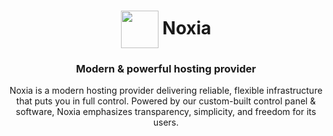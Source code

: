 <h1 align="center">
  <img src="https://noxia.cloud/assets/logo.png" width="60" valign="middle">
  Noxia
</h1>

<h3 align="center">Modern & powerful hosting provider</h3>
<p align="center">
Noxia is a modern hosting provider delivering reliable, flexible infrastructure that puts you in full control. Powered by our custom-built control panel & software, Noxia emphasizes transparency, simplicity, and freedom for its users.
</p>

